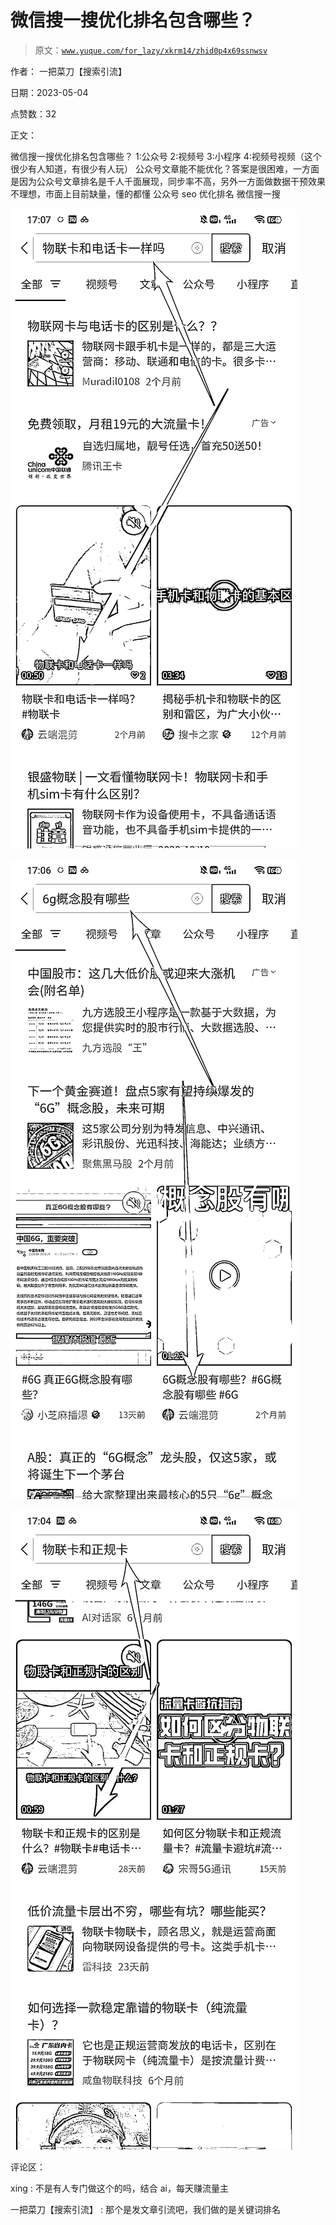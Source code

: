 # 微信搜一搜优化排名包含哪些？

> 原文：[`www.yuque.com/for_lazy/xkrm14/zhid0p4x69ssnwsv`](https://www.yuque.com/for_lazy/xkrm14/zhid0p4x69ssnwsv)

作者： 一把菜刀【搜索引流】

日期：2023-05-04

点赞数：32

正文：

微信搜一搜优化排名包含哪些？ 1:公众号 2:视频号 3:小程序 4:视频号视频（这个很少有人知道，有很少有人玩） 公众号文章能不能优化？答案是很困难，一方面是因为公众号文章排名是千人千面展现，同步率不高，另外一方面做数据干预效果不理想，市面上目前缺量，懂的都懂 公众号 seo 优化排名 微信搜一搜

![](img/2014f21ff04e4e9437ea487a1d0b6775.png)  

![](img/4314291b6b6abf8ccf92dba1e49e8927.png)  

![](img/020f5727bcac325baa4b3bad384a1cfe.png)  

评论区：

xing : 不是有人专门做这个的吗，结合 ai，每天赚流量主

一把菜刀【搜索引流】 : 那个是发文章引流吧，我们做的是关键词排名

